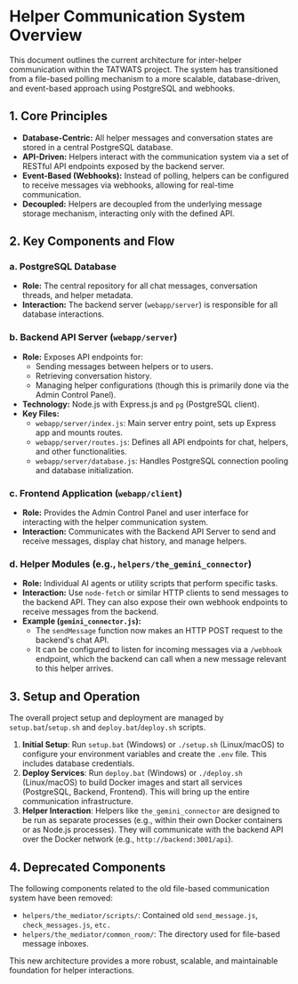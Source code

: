 # Helper Communication System Overview

This document outlines the current architecture for inter-helper communication within the TATWATS project. The system has transitioned from a file-based polling mechanism to a more scalable, database-driven, and event-based approach using PostgreSQL and webhooks.

## 1. Core Principles

*   **Database-Centric:** All helper messages and conversation states are stored in a central PostgreSQL database.
*   **API-Driven:** Helpers interact with the communication system via a set of RESTful API endpoints exposed by the backend server.
*   **Event-Based (Webhooks):** Instead of polling, helpers can be configured to receive messages via webhooks, allowing for real-time communication.
*   **Decoupled:** Helpers are decoupled from the underlying message storage mechanism, interacting only with the defined API.

## 2. Key Components and Flow

### a. PostgreSQL Database

*   **Role:** The central repository for all chat messages, conversation threads, and helper metadata.
*   **Interaction:** The backend server (`webapp/server`) is responsible for all database interactions.

### b. Backend API Server (`webapp/server`)

*   **Role:** Exposes API endpoints for:
    *   Sending messages between helpers or to users.
    *   Retrieving conversation history.
    *   Managing helper configurations (though this is primarily done via the Admin Control Panel).
*   **Technology:** Node.js with Express.js and `pg` (PostgreSQL client).
*   **Key Files:**
    *   `webapp/server/index.js`: Main server entry point, sets up Express app and mounts routes.
    *   `webapp/server/routes.js`: Defines all API endpoints for chat, helpers, and other functionalities.
    *   `webapp/server/database.js`: Handles PostgreSQL connection pooling and database initialization.

### c. Frontend Application (`webapp/client`)

*   **Role:** Provides the Admin Control Panel and user interface for interacting with the helper communication system.
*   **Interaction:** Communicates with the Backend API Server to send and receive messages, display chat history, and manage helpers.

### d. Helper Modules (e.g., `helpers/the_gemini_connector`)

*   **Role:** Individual AI agents or utility scripts that perform specific tasks.
*   **Interaction:** Use `node-fetch` or similar HTTP clients to send messages to the backend API. They can also expose their own webhook endpoints to receive messages from the backend.
*   **Example (`gemini_connector.js`):**
    *   The `sendMessage` function now makes an HTTP POST request to the backend's chat API.
    *   It can be configured to listen for incoming messages via a `/webhook` endpoint, which the backend can call when a new message relevant to this helper arrives.

## 3. Setup and Operation

The overall project setup and deployment are managed by `setup.bat`/`setup.sh` and `deploy.bat`/`deploy.sh` scripts.

1.  **Initial Setup**: Run `setup.bat` (Windows) or `./setup.sh` (Linux/macOS) to configure your environment variables and create the `.env` file. This includes database credentials.
2.  **Deploy Services**: Run `deploy.bat` (Windows) or `./deploy.sh` (Linux/macOS) to build Docker images and start all services (PostgreSQL, Backend, Frontend). This will bring up the entire communication infrastructure.
3.  **Helper Interaction**: Helpers like `the_gemini_connector` are designed to be run as separate processes (e.g., within their own Docker containers or as Node.js processes). They will communicate with the backend API over the Docker network (e.g., `http://backend:3001/api`).

## 4. Deprecated Components

The following components related to the old file-based communication system have been removed:

*   `helpers/the_mediator/scripts/`: Contained old `send_message.js`, `check_messages.js`, `etc.`
*   `helpers/the_mediator/common_room/`: The directory used for file-based message inboxes.

This new architecture provides a more robust, scalable, and maintainable foundation for helper interactions.
